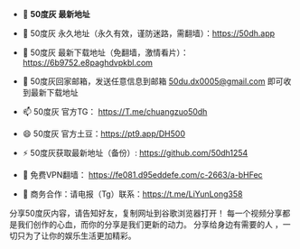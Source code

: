 - 👋 **50度灰 最新地址**

- 👀 50度灰 永久地址（永久有效，谨防迷路，需翻墙）：https://50dh.app

- 🌱 50度灰 最新下载地址（免翻墙，激情看片）： https://6b9752.e8paghdvpkbl.com

- 💞️ 50度灰回家邮箱，发送任意信息到邮箱 50du.dx0005@gmail.com 即可收到最新下载地址

- 📫 50度灰 官方TG：  https://T.me/chuangzuo50dh

- 😄 50度灰 官方土豆：https://pt9.app/DH500

- ⚡ 50度灰获取最新地址（备份）: https://github.com/50dh1254

- 🤝 免费VPN翻墙： https://fe081.d95eddefe.com/c-2663/a-bHFec

- 🤝 商务合作：请电报（Tg）联系：https://t.me/LiYunLong358

分享50度灰内容，请告知好友，复制网址到谷歌浏览器打开！ 每一个视频分享都是我们创作的心血，而你的分享是我们更新的动力。 分享给身边有需要的人 ，一切只为了让你的娱乐生活更加精彩。
<!---
51pcjamesi/51pcjamesi is a ✨ special ✨ repository because its `README.md` (this file) appears on your GitHub profile.
You can click the Preview link to take a look at your changes.
--->
